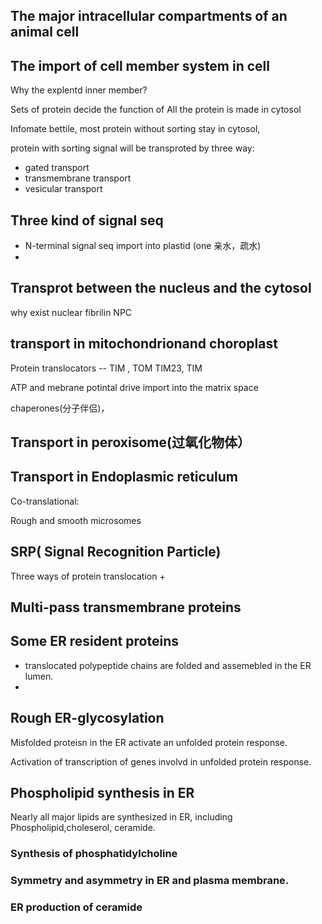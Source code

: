 

## The major intracellular compartments of an animal cell


## The import of cell member system in cell
Why the explentd inner member?

Sets of protein decide the function of
All the protein is made in cytosol

Infomate bettile, most protein without sorting stay in cytosol,

protein with sorting signal will be transproted by three way:
  + gated transport
  + transmembrane transport
  + vesicular transport

## Three kind of signal seq
  + N-terminal signal seq
    import into plastid (one 亲水，疏水)
  +  


## Transprot between the nucleus and the cytosol
why exist nuclear fibrilin NPC


## transport in mitochondrionand choroplast
Protein translocators --  TIM , TOM
TIM23, TIM

ATP and mebrane potintal drive  import into the matrix space

chaperones(分子伴侣)，


## Transport in peroxisome(过氧化物体）


## Transport in Endoplasmic reticulum
Co-translational:

Rough and smooth microsomes


## SRP( Signal Recognition Particle)
Three ways of protein translocation
+

## Multi-pass transmembrane proteins


## Some ER resident proteins
+ translocated polypeptide chains are folded and assemebled in the ER lumen.
+

## Rough ER-glycosylation
Misfolded proteisn in the ER activate an unfolded protein response.

Activation of transcription of genes involvd in unfolded protein response.

## Phospholipid synthesis in ER
Nearly all major lipids are synthesized in ER, including Phospholipid,choleserol, ceramide.

### Synthesis of phosphatidylcholine
### Symmetry and asymmetry in ER and plasma membrane.
### ER production of ceramide
